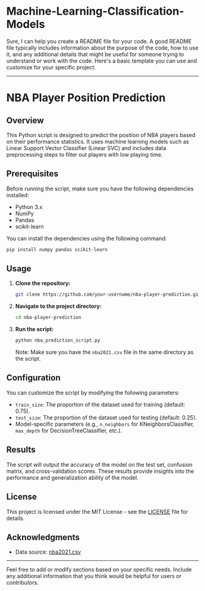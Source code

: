 # Machine-Learning-Classification-Models

Sure, I can help you create a README file for your code. A good README file typically includes information about the purpose of the code, how to use it, and any additional details that might be useful for someone trying to understand or work with the code. Here's a basic template you can use and customize for your specific project:

---

# NBA Player Position Prediction

## Overview

This Python script is designed to predict the position of NBA players based on their performance statistics. It uses machine learning models such as Linear Support Vector Classifier (Linear SVC) and includes data preprocessing steps to filter out players with low playing time.

## Prerequisites

Before running the script, make sure you have the following dependencies installed:

- Python 3.x
- NumPy
- Pandas
- scikit-learn

You can install the dependencies using the following command:

```bash
pip install numpy pandas scikit-learn
```

## Usage

1. **Clone the repository:**

    ```bash
    git clone https://github.com/your-username/nba-player-prediction.git
    ```

2. **Navigate to the project directory:**

    ```bash
    cd nba-player-prediction
    ```

3. **Run the script:**

    ```bash
    python nba_prediction_script.py
    ```

    Note: Make sure you have the `nba2021.csv` file in the same directory as the script.

## Configuration

You can customize the script by modifying the following parameters:

- `train_size`: The proportion of the dataset used for training (default: 0.75).
- `test_size`: The proportion of the dataset used for testing (default: 0.25).
- Model-specific parameters (e.g., `n_neighbors` for KNeighborsClassifier, `max_depth` for DecisionTreeClassifier, etc.).

## Results

The script will output the accuracy of the model on the test set, confusion matrix, and cross-validation scores. These results provide insights into the performance and generalization ability of the model.

## License

This project is licensed under the MIT License - see the [LICENSE](LICENSE) file for details.

## Acknowledgments

- Data source: [nba2021.csv](link-to-data-source)

---

Feel free to add or modify sections based on your specific needs. Include any additional information that you think would be helpful for users or contributors.

